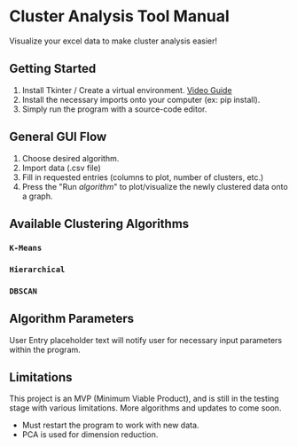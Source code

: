 # Cluster Analysis Tool Manual

Visualize your excel data to make cluster analysis easier!

## Getting Started

1. Install Tkinter / Create a virtual environment. [Video Guide](https://www.youtube.com/watch?v=OSCzB3zg9A4&ab_channel=StudySession)
2. Install the necessary imports onto your computer (ex: pip install).
3. Simply run the program with a source-code editor.

## General GUI Flow

1. Choose desired algorithm.
2. Import data (.csv file) 
3. Fill in requested entries (columns to plot, number of clusters, etc.)
4. Press the "Run *algorithm*" to plot/visualize the newly clustered data onto a graph.

## Available Clustering Algorithms

### `K-Means`

### `Hierarchical`

### `DBSCAN`

## Algorithm Parameters

User Entry placeholder text will notify user for necessary input parameters within the program.

## Limitations

This project is an MVP (Minimum Viable Product), and is still in the testing stage with various limitations. More algorithms and updates to come soon.
* Must restart the program to work with new data.
* PCA is used for dimension reduction.

